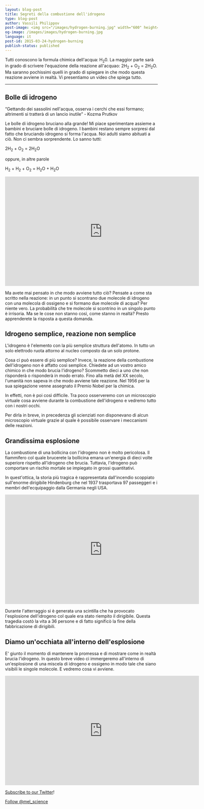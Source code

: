 ```yaml
---
layout: blog-post
title: Segreti della combustione dell'idrogeno
type: blog-post
author: Vassili Philippov
post-image: <img src="/images/hydrogen-burning.jpg" width="600" height="369" alt="combustione dell'idrogeno">
og-image: /images/images/hydrogen-burning.jpg
language: it
post-id: 2015-03-24-hydrogen-burning
publish-status: published
---
```

Tutti conoscono la formula chimica dell'acqua: H<sub>2</sub>0. La maggior parte sarà in grado di scrivere l'equazione della reazione all'acquaо: 2H<sub>2</sub> + O<sub>2</sub> = 2H<sub>2</sub>O. Ma saranno pochissimi quelli in grado di spiegare in che modo questa reazione avviene in realtà. Vi presentiamo un video che spiega tutto.

<!-- more -->

---

## Bolle di idrogeno

“Gettando dei sassolini nell'acqua, osserva i cerchi che essi formano; altrimenti si tratterà di un lancio inutile” - Kozma Prutkov

Le bolle di idrogeno bruciano alla grande! Mi piace sperimentare assieme a bambini e bruciare bolle di idrogeno. I bambini restano sempre sorpresi dal fatto che bruciando idrogeno si forma l'acqua. Noi adulti siamo abituati a ciò. Non ci sembra sorprendente. Lo sanno tutti:

2H<sub>2</sub> + O<sub>2</sub> = 2H<sub>2</sub>O

oppure, in altre parole

H<sub>2</sub> + H<sub>2</sub> + O<sub>2</sub> = H<sub>2</sub>O + H<sub>2</sub>O

<iframe width="640" height="360" src="http://www.youtube.com/embed/RuXXLjpc67c?rel=0" frameborder="0" allowfullscreen></iframe>
<br>

Ma avete mai pensato in che modo avviene tutto ciò? Pensate a come sta scritto nella reazione: in un punto si scontrano due molecole di idrogeno con una molecola di ossigeno e si formano due molecole di acqua? Per niente vero. La probabilità che tre molecole si scontrino in un singolo punto è irrisoria. Ma se le cose non stanno così, come stanno in realtà? Presto apprenderete la risposta a questa domanda.

## Idrogeno semplice, reazione non semplice

L'idrogeno è l'elemento con la più semplice struttura dell'atomo. In tutto un solo elettrodo ruota attorno al nucleo composto da un solo protone.

Cosa ci può essere di più semplice? Invece, la reazione della combustione dell'idrogeno non è affatto così semplice. Chiedete ad un vostro amico chimico in che modo brucia l'idrogeno? Scommetto dieci a uno che non risponderà o risponderà in modo errato. Fino alla metà del XX secolo, l'umanità non sapeva in che modo avviene tale reazione. Nel 1956 per la sua spiegazione venne assegnato il Premio Nobel per la chimica.

In effetti, non è poi così difficile. Tra poco osserveremo con un microscopio virtuale cosa avviene durante la combustione dell'idrogeno e vedremo tutto con i nostri occhi. 

Per dirla in breve, in precedenza gli scienziati non disponevano di alcun microscopio virtuale grazie al quale è possibile osservare i meccanismi delle reazioni.

## Grandissima esplosione

La combustione di una bollicina con l'idrogeno non è molto pericolosa. Il fiammifero col quale brucerete la bollicina emana un'energia di dieci volte superiore rispetto all'idrogeno che brucia.
Tuttavia, l'idrogeno può comportare un rischio mortale se impiegato in grossi quantitativi. 

In quest'ottica, la storia più tragica è rappresentata dall'incendio scoppiato sull'enorme dirigibile Hindenburg che nel 1937 trasportava 97 passeggeri e i membri dell'ecquipaggio dalla Germania negli USA.

<iframe width="640" height="360" src="http://www.youtube.com/embed/Q7utL5HonSw?rel=0&start=98" frameborder="0" allowfullscreen></iframe>

Durante l'atterraggio si è generata una scintilla che ha provocato l'esplosione dell'idrogeno col quale era stato riempito il dirigibile. Questa tragedia costò la vita a 36 persone e di fatto significò la fine della fabbricazione di dirigibili.

## Diamo un'occhiata all'interno dell'esplosione

E' giunto il momento di mantenere la promessa e di mostrare come in realtà brucia l'idrogeno. In questo breve video ci immergeremo all'interno di un'esplosione di una miscela di idrogeno e ossigeno in modo tale che siano visibili le singole molecole. E vedremo cosa vi avviene.

<iframe width="640" height="360" src="http://www.youtube.com/embed/YuqA_uojSJ4?rel=0" frameborder="0" allowfullscreen></iframe>

<br/>

<a href="https://twitter.com/mel_science">Subscribe to our Twitter</a>!

<!-- Begin Twitter follow -->
<a href="https://twitter.com/mel_science" class="twitter-follow-button" data-show-count="false" data-size="large">Follow @mel_science</a>
<script>!function(d,s,id){var js,fjs=d.getElementsByTagName(s)[0],p=/^http:/.test(d.location)?'http':'https';if(!d.getElementById(id)){js=d.createElement(s);js.id=id;js.src=p+'://platform.twitter.com/widgets.js';fjs.parentNode.insertBefore(js,fjs);}}(document, 'script', 'twitter-wjs');</script>
<!-- End Twitter follow -->